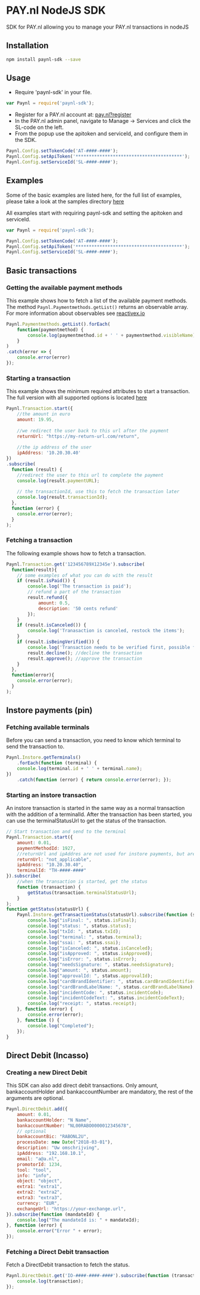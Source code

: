 # PAY.nl NodeJS SDK
SDK for PAY.nl allowing you to manage your PAY.nl transactions in nodeJS

## Installation
```bash
npm install paynl-sdk --save
```

## Usage

- Require 'paynl-sdk' in your file.
```javascript
var Paynl = require('paynl-sdk');
```
- Register for a PAY.nl account at: [pay.nl?register](https://pay.nl?register)
- In the PAY.nl admin panel, navigate to Manage -> Services and click the SL-code on the left.
- From the popup use the apitoken and serviceId, and configure them in the SDK.
```javascript
Paynl.Config.setTokenCode('AT-####-####');
Paynl.Config.setApiToken('****************************************');
Paynl.Config.setServiceId('SL-####-####');

```
## Examples
Some of the basic examples are listed here, for the full list of examples, please take a look at the samples directory [here](https://github.com/paynl/nodejs-sdk/tree/master/src/samples)

All examples start with requiring paynl-sdk and setting the apitoken and serviceId.

```javascript
var Paynl = require('paynl-sdk');

Paynl.Config.setTokenCode('AT-####-####');
Paynl.Config.setApiToken('****************************************');
Paynl.Config.setServiceId('SL-####-####');
```
## Basic transactions

### Getting the available payment methods
This example shows how to fetch a list of the available payment methods.
The method ``` Paynl.Paymentmethods.getList() ``` returns an observable array.
For more information about observables see [reactivex.io](http://reactivex.io/rxjs/)

```javascript
Paynl.Paymentmethods.getList().forEach(
    function(paymentmethod) {
        console.log(paymentmethod.id + ' ' + paymentmethod.visibleName);
    }
)
.catch(error => {
    console.error(error)
});
```
### Starting a transaction
This example shows the minimum required attributes to start a transaction.
The full version with all supported options is located [here](https://github.com/paynl/nodejs-sdk/tree/master/src/samples/transaction/start.ts)

```javascript
Paynl.Transaction.start({
    //the amount in euro
    amount: 19.95,
    
    //we redirect the user back to this url after the payment
    returnUrl: "https://my-return-url.com/return",
    
    //the ip address of the user
    ipAddress: '10.20.30.40' 
})
.subscribe(
  function (result) {
    //redirect the user to this url to complete the payment
    console.log(result.paymentURL); 
    
    // the transactionId, use this to fetch the transaction later
    console.log(result.transactionId);
  }, 
  function (error) {
    console.error(error); 
  }
);
```

### Fetching a transaction
The following example shows how to fetch a transaction.
```javascript
Paynl.Transaction.get('123456789X12345e').subscribe(
  function(result){
    // some examples of what you can do with the result
    if (result.isPaid()) {
        console.log('The transaction is paid');
        // refund a part of the transaction
        result.refund({
            amount: 0.5,
            description: '50 cents refund'
        });
    }
    if (result.isCanceled()) {
        console.log('Tranasaction is canceled, restock the items');
    }
    if (result.isBeingVerified()) {
        console.log('Transaction needs to be verified first, possible fraud');
        result.decline(); //decline the transaction
        result.approve(); //approve the transaction 
    }
  },
  function(error){
    console.error(error);
  }
);
```

## Instore payments (pin)

### Fetching available terminals

Before you can send a transaction, you need to know which terminal to send the transaction to.

```javascript
Paynl.Instore.getTerminals()
    .forEach(function (terminal) {
    console.log(terminal.id + ' ' + terminal.name);
})
    .catch(function (error) { return console.error(error); });
```

### Starting an instore transaction
An instore transaction is started in the same way as a normal transaction with the addition of a terminalId.
After the transaction has been started, you can use the terminalStatusUrl to get the status of the transaction.

```javascript
// Start transaction and send to the terminal
Paynl.Transaction.start({
    amount: 0.01,
    paymentMethodId: 1927,
    //returnUrl and ipAddres are not used for instore payments, but are mandatory
    returnUrl: "not_applicable",
    ipAddress: "10.20.30.40",
    terminalId: "TH-####-####"
}).subscribe(
    //when the transaction is started, get the status
    function (transaction) { 
        getStatus(transaction.terminalStatusUrl); 
    }
);
function getStatus(statusUrl) {
    Paynl.Instore.getTransactionStatus(statusUrl).subscribe(function (status) {
        console.log("isFinal: ", status.isFinal);
        console.log("status: ", status.status);
        console.log("txId: ", status.txId);
        console.log("terminal: ", status.terminal);
        console.log("ssai: ", status.ssai);
        console.log("isCanceled: ", status.isCanceled);
        console.log("isApproved: ", status.isApproved);
        console.log("isError: ", status.isError);
        console.log("needsSignature: ", status.needsSignature);
        console.log("amount: ", status.amount);
        console.log("approvalId: ", status.approvalId);
        console.log("cardBrandIdentifier: ", status.cardBrandIdentifier);
        console.log("cardBrandLabelName: ", status.cardBrandLabelName);
        console.log("incidentCode: ", status.incidentCode);
        console.log("incidentCodeText: ", status.incidentCodeText);
        console.log("receipt: ", status.receipt);
    }, function (error) { 
        console.error(error); 
    }, function () {
        console.log("Completed");
    });
}
```

## Direct Debit (Incasso)

### Creating a new Direct Debit

This SDK can also add direct debit transactions.
Only amount, bankaccountHolder and bankaccountNumber are mandatory, the rest of the arguments are optional.

```javascript
Paynl.DirectDebit.add({
    amount: 0.01,
    bankaccountHolder: "N Name",
    bankaccountNumber: "NL00RABO0000012345678",
    // optional
    bankaccountBic: "RABONL2U",
    processDate: new Date("2018-03-01"),
    description: "Uw omschrijving",
    ipAddress: "192.168.10.1",
    email: "a@a.nl",
    promotorId: 1234,
    tool: "tool",
    info: "info",
    object: "object",
    extra1: "extra1",
    extra2: "extra2",
    extra3: "extra3",
    currency: "EUR",
    exchangeUrl: "https://your-exchange.url",
}).subscribe(function (mandateId) {
    console.log("The mandateId is: " + mandateId);
}, function (error) {
    console.error("Error " + error);
});

```

### Fetching a Direct Debit transaction

Fetch a DirectDebit transaction to fetch the status.

```javascript
Paynl.DirectDebit.get('IO-####-####-####').subscribe(function (transaction) {
    console.log(transaction);
});
```
